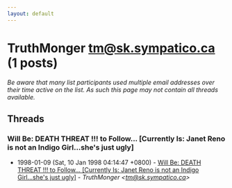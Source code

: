 ```yaml
---
layout: default
---
```


# TruthMonger <tm@sk.sympatico.ca> (1 posts)

_Be aware that many list participants used multiple email addresses over their time active on the list. As such this page may not contain all threads available._

## Threads

### Will Be: DEATH THREAT !!! to Follow... [Currently Is: Janet Reno is not an Indigo Girl...she's just ugly]
+ 1998-01-09 (Sat, 10 Jan 1998 04:14:47 +0800) - [Will Be: DEATH THREAT !!! to Follow... [Currently Is: Janet Reno is not an Indigo Girl...she's just ugly]](/archive/1998/01/8a181f8799d7363f4e8e8f594f9d16d3f82fc85bfcb290bd8a05406ee06382f0) - _TruthMonger \<tm@sk.sympatico.ca\>_

